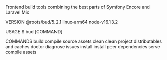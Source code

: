 Frontend build tools combining the best parts of Symfony Encore and Laravel Mix

VERSION
  @roots/bud/5.2.1 linux-arm64 node-v16.13.2

USAGE
  $ bud [COMMAND]

COMMANDS
  build    compile source assets
  clean    clean project distributables and caches
  doctor   diagnose issues
  install  install peer dependencies
  serve    compile assets